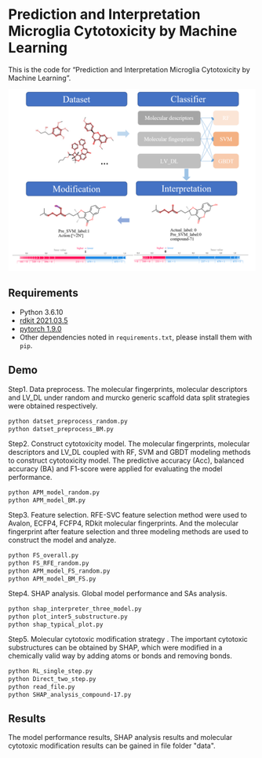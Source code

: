 # Prediction and Interpretation Microglia Cytotoxicity by Machine Learning

This is the code for “Prediction and Interpretation Microglia Cytotoxicity by Machine Learning”.

<img src="docs\1.png" alt="1" style="zoom:50%;" />

## Requirements

- Python 3.6.10
- [rdkit 2021.03.5](https://github.com/rdkit/rdkit/blob/master/Docs/Book/Install.md)
- [pytorch 1.9.0](https://pytorch.org/)
- Other dependencies noted in `requirements.txt`, please install them with `pip`.


## Demo

Step1. Data preprocess. The molecular fingerprints, molecular descriptors and LV_DL under random and murcko generic scaffold data split strategies were obtained respectively.

```shell
python datset_preprocess_random.py
python datset_preprocess_BM.py
```

Step2. Construct cytotoxicity model. The molecular fingerprints, molecular descriptors and LV_DL coupled with RF, SVM and GBDT modeling methods to construct cytotoxicity model. The predictive accuracy (Acc), balanced accuracy (BA) and F1-score were applied for evaluating the model performance.

```shell
python APM_model_random.py
python APM_model_BM.py
```

Step3. Feature selection. RFE-SVC feature selection method were used to  Avalon, ECFP4, FCFP4, RDkit molecular fingerprints. And the molecular fingerprint after feature selection and three modeling methods are used to construct the model and analyze.

```shell
python FS_overall.py
python FS_RFE_random.py
python APM_model_FS_random.py
python APM_model_BM_FS.py
```

Step4. SHAP analysis. Global model performance and SAs analysis.

```shell
python shap_interpreter_three_model.py
python plot_inter5_substructure.py
python shap_typical_plot.py
```

Step5. Molecular cytotoxic modification strategy . The important cytotoxic substructures can be obtained by SHAP, which were modified in a chemically valid way by adding atoms or bonds and removing bonds.

```shell
python RL_single_step.py
python Direct_two_step.py
python read_file.py
python SHAP_analysis_compound-17.py
```

## Results

The model performance results,  SHAP analysis results and molecular cytotoxic modification  results can be gained in file folder "data".